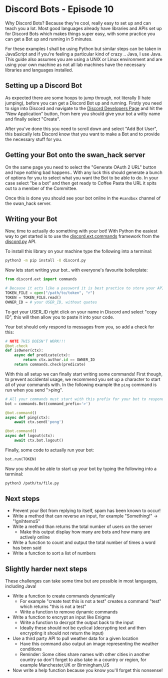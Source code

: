 # Discord Bots - Episode 10

Why Discord Bots?  Because they're cool, really easy to set up and can teach you a lot.  Most good languages already have libraries and APIs set up for Discord Bots which makes things super easy, with some practice you can get a Bot up and running in 5 minutes.

For these examples I shall be using Python but similar steps can be taken in JavaScript and if you're feeling a particular kind of crazy .. Java, I use Java.  This guide also assumes you are using a UNIX or Linux environment and are using your own machine as not all lab machines have the necessary libraries and languages installed.

## Setting up a Discord Bot

As expected there are some hoops to jump through, not literally (I hate jumping), before you can get a Discord Bot up and running.  Firstly you need to sign into Discord and navigate to the [Discord Developers Page](https://discordapp.com/developers/applications/me) and hit the "New Application" button, from here you should give your bot a witty name and finally select "Create".

After you've done this you need to scroll down and select "Add Bot User", this basically lets Discord know that you want to make a Bot and to provide the necessary stuff for you.

## Getting your Bot onto the swan_hack server

On the same page you need to select the "Generate OAuth 2 URL" button and hope nothing bad happens.. With any luck this should generate a bunch of options for you to select what you want the Bot to be able to do.  In your case select "be a bot" and then get ready to Coffee Pasta the URL it spits out to a member of the Committee.

Once this is done you should see your bot online in the `#sandbox` channel of the swan_hack server.

## Writing your Bot

Now, time to actually do something with your bot!  With Python the easiest way to get started is to use the [discord.ext.commands](https://discordpy.readthedocs.io/en/latest/ext/commands/commands.html) framework from the [discord.py](https://discordpy.readthedocs.io/en/latest/index.html) API.

To install this library on your machine type the following into a terminal:

```bash
python3 -m pip install -U discord.py
```

Now lets start writing your bot.. with everyone's favourite boilerplate:

```Python
from discord.ext import commands

# Because it acts like a password it is best practice to store your API token in an external text file
TOKEN_FILE = open("/path/to/token", "r")
TOKEN = TOKEN_FILE.read()
OWNER_ID = # your USER_ID, without quotes

```

To get your USER_ID right click on your name in Discord and select "copy ID", this will then allow you to paste it into your code.

Your bot should only respond to messages from you, so add a check for this:

```Python
# NOTE THIS DOESN'T WORK!!!
@bot.check
def isOwner(ctx):
    async def predicate(ctx):
        return ctx.author.id == OWNER_ID
    return commands.check(predicate)
```

With this all setup we can finally start writing some commands!  First though, to prevent accidental usage, we recommend you set up a character to start all of your commands with.  In the following example the `ping` command is run when you send ">ping".

```Python
# All your commands must start with this prefix for your bot to respond
bot = commands.Bot(command_prefix='>')

@bot.command()
async def ping(ctx):
    await ctx.send('pong')

@bot.command()
async def logout(ctx):
    await ctx.bot.logout()
```

Finally, some code to actually run your bot:

```Python    
bot.run(TOKEN)
```

Now you should be able to start up your bot by typing the following into a terminal:

```bash
python3 /path/to/file.py
```

## Next steps

* Prevent your Bot from replying to itself, spam has been known to occur!
* Write a method that can reverse an input, for example "Something!" -> "!gnihtemoS"
* Write a method than returns the total number of users on the server
  * Make this output display how many are bots and how many are actively online
* Write a function to count and output the total number of times a word has been said
* Write a function to sort a list of numbers

## Slightly harder next steps

These challenges can take some time but are possible in most languages, including Java!

* Write a function to create commands dynamically
  * For example "create test this is not a test" creates a command "test" which returns "this is not a test"
  * Write a function to remove dynamic commands
* Write a function to encrypt an input like Enigma
  * Write a function to decrypt the output back to the input
  * Ideally these should not be cyclical (decrypting text and then encrypting it should not return the input)
* Use a third party API to pull weather data for a given location
  * Have this command also output an image representing the weather conditions
  * Reminder: Some cities share names with other cities in another country so don't forget to also take in a country or region, for example Manchester,UK or Birmingham,US
* Now write a help function because you know you'll forget this nonsense!
